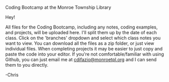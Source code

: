 Coding Bootcamp at the Monroe Township Library

Hey!

All files for the Coding Bootcamp, including any notes, coding examples, and projects, will be uploaded here. I'll split them up by the date of each class. Click on the 'branches' dropdown and select which class notes you want to view. You can download all the files as a zip folder, or just view individual files. When completing projects it may be easier to just copy and paste the code into your editor. If you're not comfortable/familiar with using Github, you can just email me at cdifazio@monroetpl.org and I can send them to you directly.

-Chris
